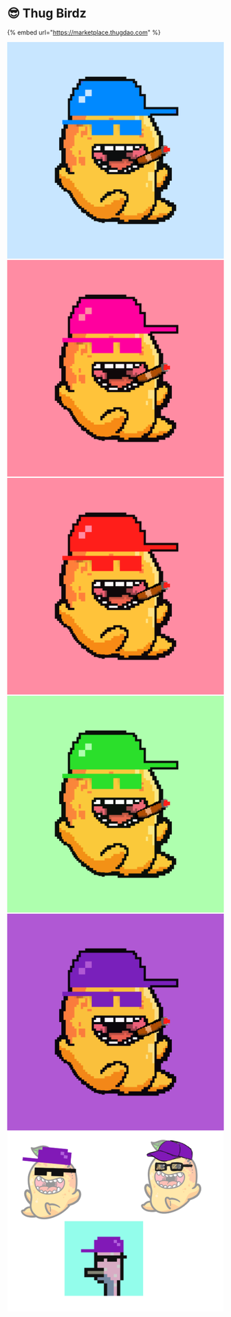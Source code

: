 # 😎 Thug Birdz

{% embed url="https://marketplace.thugdao.com" %}

![](<../../.gitbook/assets/image (6) (1) (1).png>)![](<../../.gitbook/assets/image (10) (1) (1).png>)![](<../../.gitbook/assets/image (8) (1) (1).png>)![](<../../.gitbook/assets/image (7) (1) (1) (1) (1).png>)![](<../../.gitbook/assets/image (1) (1).png>)![](<../../.gitbook/assets/image (5) (1).png>)


